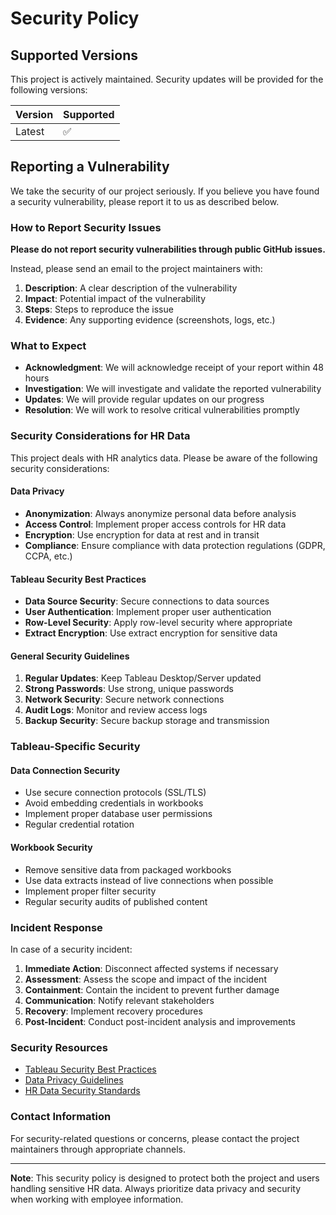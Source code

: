 # Security Policy

## Supported Versions

This project is actively maintained. Security updates will be provided for the following versions:

| Version | Supported          |
| ------- | ------------------ |
| Latest  | :white_check_mark: |

## Reporting a Vulnerability

We take the security of our project seriously. If you believe you have found a security vulnerability, please report it to us as described below.

### How to Report Security Issues

**Please do not report security vulnerabilities through public GitHub issues.**

Instead, please send an email to the project maintainers with:

1. **Description**: A clear description of the vulnerability
2. **Impact**: Potential impact of the vulnerability
3. **Steps**: Steps to reproduce the issue
4. **Evidence**: Any supporting evidence (screenshots, logs, etc.)

### What to Expect

- **Acknowledgment**: We will acknowledge receipt of your report within 48 hours
- **Investigation**: We will investigate and validate the reported vulnerability
- **Updates**: We will provide regular updates on our progress
- **Resolution**: We will work to resolve critical vulnerabilities promptly

### Security Considerations for HR Data

This project deals with HR analytics data. Please be aware of the following security considerations:

#### Data Privacy
- **Anonymization**: Always anonymize personal data before analysis
- **Access Control**: Implement proper access controls for HR data
- **Encryption**: Use encryption for data at rest and in transit
- **Compliance**: Ensure compliance with data protection regulations (GDPR, CCPA, etc.)

#### Tableau Security Best Practices
- **Data Source Security**: Secure connections to data sources
- **User Authentication**: Implement proper user authentication
- **Row-Level Security**: Apply row-level security where appropriate
- **Extract Encryption**: Use extract encryption for sensitive data

#### General Security Guidelines
1. **Regular Updates**: Keep Tableau Desktop/Server updated
2. **Strong Passwords**: Use strong, unique passwords
3. **Network Security**: Secure network connections
4. **Audit Logs**: Monitor and review access logs
5. **Backup Security**: Secure backup storage and transmission

### Tableau-Specific Security

#### Data Connection Security
- Use secure connection protocols (SSL/TLS)
- Avoid embedding credentials in workbooks
- Implement proper database user permissions
- Regular credential rotation

#### Workbook Security
- Remove sensitive data from packaged workbooks
- Use data extracts instead of live connections when possible
- Implement proper filter security
- Regular security audits of published content

### Incident Response

In case of a security incident:

1. **Immediate Action**: Disconnect affected systems if necessary
2. **Assessment**: Assess the scope and impact of the incident
3. **Containment**: Contain the incident to prevent further damage
4. **Communication**: Notify relevant stakeholders
5. **Recovery**: Implement recovery procedures
6. **Post-Incident**: Conduct post-incident analysis and improvements

### Security Resources

- [Tableau Security Best Practices](https://help.tableau.com/current/server/en-us/security_auth.htm)
- [Data Privacy Guidelines](https://gdpr.eu/)
- [HR Data Security Standards](https://www.shrm.org/resourcesandtools/tools-and-samples/toolkits/pages/managinghrdata.aspx)

### Contact Information

For security-related questions or concerns, please contact the project maintainers through appropriate channels.

---

**Note**: This security policy is designed to protect both the project and users handling sensitive HR data. Always prioritize data privacy and security when working with employee information.
